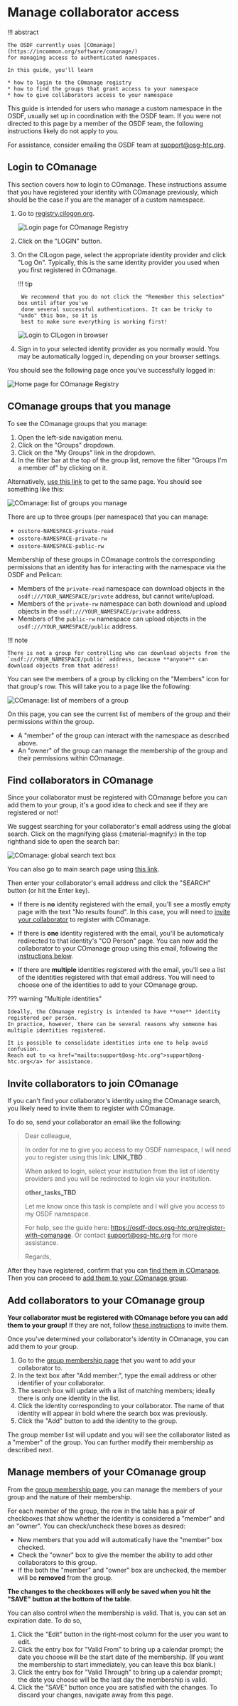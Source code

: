 # Manage collaborator access

!!! abstract

    The OSDF currently uses [COmanage](https://incommon.org/software/comanage/) 
    for managing access to authenticated namespaces.

    In this guide, you'll learn

    * how to login to the COmanage registry
    * how to find the groups that grant access to your namespace
    * how to give collaborators access to your namespace

This guide is intended for users who manage a custom namespace in the OSDF,
usually set up in coordination with the OSDF team.
If you were not directed to this page by a member of the OSDF team,
the following instructions likely do not apply to you.

For assistance, consider emailing the OSDF team at <a href="mailto:support@osg-htc.org">support@osg-htc.org</a>.

## Login to COmanage

This section covers how to login to COmanage.
These instructions assume that you have registered your identity with COmanage previously,
which should be the case if you are the manager of a custom namespace.

1. Go to [registry.cilogon.org](https://registry.cilogon.org).

    ![Login page for COmanage Registry](assets/comanage-registry-login.png)

2. Click on the "LOGIN" button.

3. On the CILogon page, select the appropriate identity provider and click "Log On".
    Typically, this is the same identity provider you used when you first registered in COmanage.

    !!! tip
    
        We recommend that you do not click the "Remember this selection" box until after you've
        done several successful authentications. It can be tricky to "undo" this box, so it is
        best to make sure everything is working first!

    ![Login to CILogon in browser](/assets/osdf-upload-cilogon.png)

4. Sign in to your selected identity provider as you normally would.
    You may be automatically logged in, depending on your browser settings.

You should see the following page once you've successfully logged in:

![Home page for COmanage Registry](assets/comanage-registry-home.png)

## COmanage groups that you manage

To see the COmanage groups that you manage:

1. Open the left-side navigation menu.
2. Click on the "Groups" dropdown.
3. Click on the "My Groups" link in the dropdown.
4. In the filter bar at the top of the group list, remove the filter "Groups I'm a member of" by clicking on it.

Alternatively, [use this link](https://registry.cilogon.org/registry/co_groups/index/co:7/search.owner:1/op:search) to get to the same page.
You should see something like this:

![COmanage: list of groups you manage](assets/comanage-group-list.png)

There are up to three groups (per namespace) that you can manage:

* `osstore-NAMESPACE-private-read`
* `osstore-NAMESPACE-private-rw`
* `osstore-NAMESPACE-public-rw`

Membership of these groups in COmanage controls the corresponding permissions that an identity has for interacting with the namespace via the OSDF and Pelican:

* Members of the `private-read` namespace can download objects in the `osdf:///YOUR_NAMESPACE/private` address, but cannot write/upload.
* Members of the `private-rw` namespace can both download and upload objects in the `osdf:///YOUR_NAMESPACE/private` address.
* Members of the `public-rw` namespace can upload objects in the `osdf:///YOUR_NAMESPACE/public` address.

!!! note

    There is not a group for controlling who can download objects from the `osdf:///YOUR_NAMESPACE/public` address, because **anyone** can download objects from that address!

You can see the members of a group by clicking on the "Members" icon for that group's row.
This will take you to a page like the following:

![COmanage: list of members of a group](assets/comanage-group-members.png)

On this page, you can see the current list of members of the group and their permissions within the group.

* A "member" of the group can interact with the namespace as described above.
* An "owner" of the group can manage the membership of the group and their permissions within COmanage.

## Find collaborators in COmanage

Since your collaborator must be registered with COmanage before you can add them to your group,
it's a good idea to check and see if they are registered or not!

We suggest searching for your collaborator's email address using the global search.
Click on the magnifying glass (:material-magnify:) in the top righthand side to open the search bar:

![COmanage: global search text box](assets/comanage-global-search.png)

You can also go to main search page using [this link](https://registry.cilogon.org/registry/co_dashboards/search?q=&co=7).

Then enter your collaborator's email address and click the "SEARCH" button (or hit the Enter key).

* If there is **no** identity registered with the email, you'll see a mostly empty page with the text "No results found". 
    In this case, you will need to [invite your collaborator](#invite-collaborators-to-join-comanage) to register with COmanage.

* If there is **one** identity registered with the email, you'll be automaticaly redirected to that identity's "CO Person" page.
    You can now add the collaborator to your COmanage group using this email, following the [instructions below](#add-collaborators-to-your-comanage-group).

* If there are **multiple** identities registered with the email, you'll see a list of the identities registered with that email address.
    You will need to choose one of the identities to add to your COmanage group.

??? warning "Multiple identities"

    Ideally, the COmanage registry is intended to have **one** identity registered per person. 
    In practice, however, there can be several reasons why someone has multiple identities registered. 

    It is possible to consolidate identities into one to help avoid confusion.
    Reach out to <a href="mailto:support@osg-htc.org">support@osg-htc.org</a> for assistance.

## Invite collaborators to join COmanage

If you can't find your collaborator's identity using the COmanage search, you likely need to invite them to register with COmanage.

To do so, send your collaborator an email like the following:

> Dear colleague,
> 
> In order for me to give you access to my OSDF namespace, I will need you to register using this link: __LINK_TBD__ .
> 
> When asked to login, select your institution from the list of identity providers and you will be redirected to login via your institution.
> 
> __other_tasks_TBD__
> 
> Let me know once this task is complete and I will give you access to my OSDF namespace.
> 
> For help, see the guide here: https://osdf-docs.osg-htc.org/register-with-comanage.
> Or contact support@osg-htc.org for more assistance.
> 
> Regards,

After they have registered, confirm that you can [find them in COmanage](#find-collaborators-in-comanage).
Then you can proceed to [add them to your COmanage group](#add-collaborators-to-your-comanage-group).

## Add collaborators to your COmanage group

**Your collaborator must be registered with COmanage before you can add them to your group!**
If they are not, follow [these instructions](#invite-collaborators-to-join-comanage) to invite them.

Once you've determined your collaborator's identity in COmanage, you can add them to your group.

1. Go to the [group membership page](#comanage-groups-that-you-manage) that you want to add your collaborator to.
2. In the text box after "Add member:", type the email address or other identifier of your collaborator.
3. The search box will update with a list of matching members; ideally there is only one identity in the list.
4. Click the identity corresponding to your collaborator. The name of that identity will appear in bold where the search box was previously.
5. Click the "Add" button to add the identity to the group.

The group member list will update and you will see the collaborator listed as a "member" of the group.
You can further modify their membership as described next.

## Manage members of your COmanage group

From the [group membership page](#comanage-groups-that-you-manage), you can manage the members of your group and the nature of their membership.

For each member of the group, the row in the table has a pair of checkboxes that show whether the identity is considered a "member" and an "owner". 
You can check/uncheck these boxes as desired:

* New members that you add will automatically have the "member" box checked.
* Check the "owner" box to give the member the ability to add other collaborators to this group.
* If the both the "member" and "owner" box are unchecked, the member will be **removed** from the group.

**The changes to the checkboxes will only be saved when you hit the "SAVE" button at the bottom of the table**.

You can also control *when* the membership is valid. 
That is, you can set an expiration date.
To do so, 

1. Click the "Edit" button in the right-most column for the user you want to edit.
2. Click the entry box for "Valid From" to bring up a calendar prompt; the date you choose will be the start date of the membership.
    (If you want the membership to start immediately, you can leave this box blank.)
3. Click the entry box for "Valid Through" to bring up a calendar prompt; the date you choose will be the last day the membership is valid.
4. Click the "SAVE" button once you are satisfied with the changes. To discard your changes, navigate away from this page.

